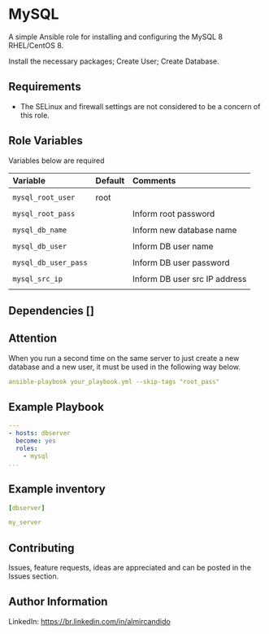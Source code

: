  MySQL
=========

A simple Ansible role for installing and configuring the MySQL 8 RHEL/CentOS 8.

Install the necessary packages;
Create User;
Create Database.


Requirements
------------

- The SELinux and firewall settings are not considered to be a concern of this role.

Role Variables
--------------


Variables below are required

| Variable                                     | Default                       | Comments                                     
| :---                                         | :---                          | :---       
|                                              |                               |
| `mysql_root_user`                            | root                          |
|                                              |                               |
| `mysql_root_pass`                            |                               | Inform root password
|                                              |                               |
| `mysql_db_name`                              |                               | Inform new database name
|                                              |                               |
| `mysql_db_user`                              |                               | Inform DB user name
|                                              |                               |
| `mysql_db_user_pass`                         |                               | Inform DB user password
|                                              |                               |
| `mysql_src_ip`                               |                               | Inform DB user src IP address
|                                              |                               |


Dependencies []
------------ 

Attention
---------
When you run a second time on the same server to just create a new database and a new user, it must be used in the following way below.

```yml
ansible-playbook your_playbook.yml --skip-tags "root_pass"
```

Example Playbook
----------------
```yml
---
- hosts: dbserver
  become: yes
  roles:
    - mysql
...
```

Example inventory
----------------
```yml
[dbserver]

my_server
```
## Contributing

Issues, feature requests, ideas are appreciated and can be posted in the Issues section.


Author Information
------------------
LinkedIn: https://br.linkedin.com/in/almircandido
